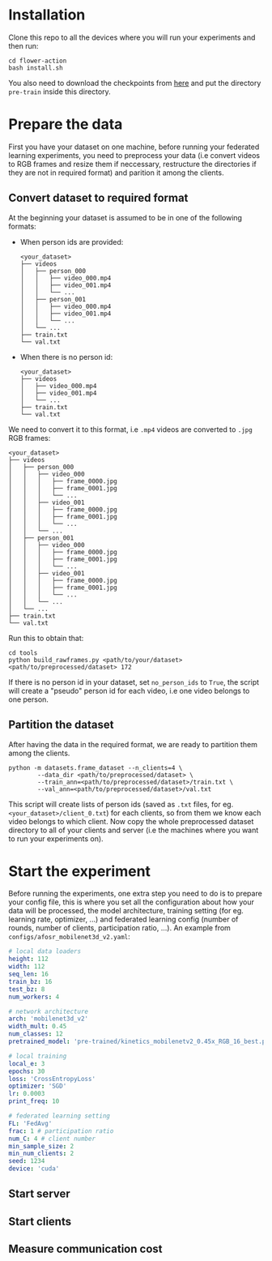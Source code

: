 # **Installation**
Clone this repo to all the devices where you will run your experiments and then run:
```shell
cd flower-action
bash install.sh
```
You also need to download the checkpoints from [here]() and put the directory `pre-train` inside this directory. 
# **Prepare the data**
First you have your dataset on one machine, before running your federated learning experiments, you need to preprocess your data (i.e convert videos to RGB frames and resize them if neccessary, restructure the directories if they are not in required format) and parition it among the clients. 

## **Convert dataset to required format**
At the beginning your dataset is assumed to be in one of the following formats:
- When person ids are provided:
    ```
    <your_dataset>
    ├── videos
    │   ├── person_000
    │   │   ├── video_000.mp4
    │   │   ├── video_001.mp4
    │   │   └── ...
    │   ├── person_001
    │   │   ├── video_000.mp4
    │   │   ├── video_001.mp4
    │   │   └── ...
    │   └── ...
    ├── train.txt
    └── val.txt
    ```
- When there is no person id:
    ```
    <your_dataset>
    ├── videos
    │   ├── video_000.mp4
    │   ├── video_001.mp4
    │   └── ...
    ├── train.txt
    └── val.txt
    ```
We need to convert it to this format, i.e `.mp4` videos are converted to `.jpg` RGB frames:
```
<your_dataset>
├── videos
│   ├── person_000
│   │   ├── video_000
│   │   │   ├── frame_0000.jpg
│   │   │   ├── frame_0001.jpg
│   │   │   └── ...
│   │   ├── video_001
│   │   │   ├── frame_0000.jpg
│   │   │   ├── frame_0001.jpg
│   │   │   └── ...
│   │   └── ...
│   ├── person_001
│   │   ├── video_000
│   │   │   ├── frame_0000.jpg
│   │   │   ├── frame_0001.jpg
│   │   │   └── ...
│   │   ├── video_001
│   │   │   ├── frame_0000.jpg
│   │   │   ├── frame_0001.jpg
│   │   │   └── ...
│   │   └── ...
│   └── ...
├── train.txt
└── val.txt
```
Run this to obtain that:
```shell
cd tools  
python build_rawframes.py <path/to/your/dataset> <path/to/preprocessed/dataset> 172
```
If there is no person id in your dataset, set `no_person_ids` to `True`, the script will create a "pseudo" person id for each video, i.e one video belongs to one person. 

## **Partition the dataset**
After having the data in the required format, we are ready to partition them among the clients.
```shell 
python -m datasets.frame_dataset --n_clients=4 \
        --data_dir <path/to/preprocessed/dataset> \
        --train_ann=<path/to/preprocessed/dataset>/train.txt \
        --val_ann=<path/to/preprocessed/dataset>/val.txt
```
This script will create lists of person ids (saved as `.txt` files, for eg. `<your_dataset>/client_0.txt`) for each clients, so from them we know each video belongs to which client. Now copy the whole preprocessed dataset directory to all of your clients and server (i.e the machines where you want to run your experiments on).

# Start the experiment
Before running the experiments, one extra step you need to do is to prepare your config file, this is where you set all the configuration about how your data will be processed, the model architecture, training setting (for eg. learning rate, optimizer, ...) and federated learning config (number of rounds, number of clients, participation ratio, ...).
An example from `configs/afosr_mobilenet3d_v2.yaml`:
```yaml
# local data loaders
height: 112
width: 112
seq_len: 16
train_bz: 16
test_bz: 8
num_workers: 4

# network architecture
arch: 'mobilenet3d_v2'
width_mult: 0.45 
num_classes: 12
pretrained_model: 'pre-trained/kinetics_mobilenetv2_0.45x_RGB_16_best.pth'

# local training
local_e: 3
epochs: 30
loss: 'CrossEntropyLoss'
optimizer: 'SGD'
lr: 0.0003
print_freq: 10

# federated learning setting 
FL: 'FedAvg'
frac: 1 # participation ratio
num_C: 4 # client number
min_sample_size: 2
min_num_clients: 2 
seed: 1234 
device: 'cuda'
```

## Start server

## Start clients

## Measure communication cost